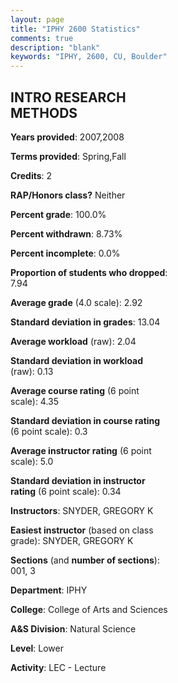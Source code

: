 ```yaml
---
layout: page
title: "IPHY 2600 Statistics"
comments: true
description: "blank"
keywords: "IPHY, 2600, CU, Boulder"
--- 
```

<head>
<script src="https://ajax.googleapis.com/ajax/libs/jquery/2.1.3/jquery.min.js"></script>
<script src="https://dl.dropboxusercontent.com/s/pc42nxpaw1ea4o9/highcharts.js?dl=0"></script>
<!-- <script src="../assets/js/highcharts.js"></script> -->
<style type="text/css">@font-face {
	font-family: "Bebas Neue";
	src: url(https://www.filehosting.org/file/details/544349/BebasNeue%20Regular.otf) format("opentype");
	}
	h1.Bebas { 
		font-family: "Bebas Neue", Verdana, Tahoma;
	}
</style>
</head>
<body>
	<div id="container" style="float: right; width: 45%; height: 88%; margin-left: 2.5%; margin-right: 2.5%;"></div>
	<script language="JavaScript">
		$(document).ready(function() {
		var chart = {type: 'column'};
		var title = {text: 'Grade Distribution'};
		var xAxis = {categories: ['A','B','C','D','F'],crosshair: true};
		var yAxis = {min: 0,title: {text: 'Percentage'}};
		var tooltip = {headerFormat: '<center><b><span style="font-size:20px">{point.key}</span></b></center>',
		               pointFormat: '<td style="padding:0"><b>{point.y:.1f}%</b></td>',
		               footerFormat: '</table>',shared: true,useHTML: true};
		var plotOptions = {column: {pointPadding: 0.0,borderWidth: 0}};  
		var credits = {enabled: false};var series= [{name: 'Percent',data: [31.03,37.93,29.31,0.0,1.72,]}];
		var json = {};
		json.chart = chart;
		json.title = title;
		json.tooltip = tooltip;
		json.xAxis = xAxis;
		json.yAxis = yAxis;  
		json.series = series;
		json.plotOptions = plotOptions;  
		json.credits = credits;
		$('#container').highcharts(json);
	});
	</script>
</body>
			   
## INTRO RESEARCH METHODS

**Years provided**: 2007,2008

**Terms provided**: Spring,Fall

**Credits**: 2

**RAP/Honors class?** Neither

**Percent grade**: 100.0%

**Percent withdrawn**: 8.73%

**Percent incomplete**: 0.0%

**Proportion of students who dropped**: 7.94

**Average grade** (4.0 scale): 2.92

**Standard deviation in grades**: 13.04

**Average workload** (raw): 2.04

**Standard deviation in workload** (raw): 0.13

**Average course rating** (6 point scale): 4.35

**Standard deviation in course rating** (6 point scale): 0.3

**Average instructor rating** (6 point scale): 5.0

**Standard deviation in instructor rating** (6 point scale): 0.34

**Instructors**: SNYDER, GREGORY K

**Easiest instructor** (based on class grade): SNYDER, GREGORY K

**Sections** (and **number of sections**): 001, 3

**Department**: IPHY

**College**: College of Arts and Sciences

**A&S Division**: Natural Science

**Level**: Lower

**Activity**: LEC - Lecture